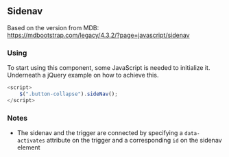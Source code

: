 ## Sidenav

Based on the version from MDB:<br>
https://mdbootstrap.com/legacy/4.3.2/?page=javascript/sidenav

### Using

To start using this component, some JavaScript is needed to initialize it. Underneath a jQuery example on how to achieve this.

```javascript
<script>
    $(".button-collapse").sideNav();
</script>
```

### Notes

* The sidenav and the trigger are connected by specifying a `data-activates` attribute on the trigger and a corresponding `id` on the sidenav element
